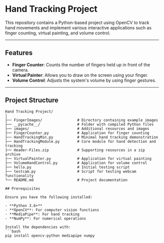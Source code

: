 # Hand Tracking Project

This repository contains a Python-based project using OpenCV to track hand movements and implement various interactive applications such as finger counting, virtual painting, and volume control.

---

## Features
- **Finger Counter**: Counts the number of fingers held up in front of the camera.
- **Virtual Painter**: Allows you to draw on the screen using your finger.
- **Volume Control**: Adjusts the system's volume by using finger gestures.

---

## Project Structure

```plaintext
Hand Tracking Project/
│
├── FingerImages/                # Directory containing example images
├── __pycache__/                 # Folder with compiled Python files
├── images/                      # Additional resources and images
├── FingerCounter.py             # Application for finger counting
├── HandTrackingMin.py           # Minimal hand tracking demonstration
├── HandTrackingModule.py        # Core module for hand detection and tracking
├── Header-Files.zip             # Supporting resources in a zip archive
├── VirtualPainter.py            # Application for virtual painting
├── VolumeHandControl.py         # Application for volume control
├── hello.py                     # Initial testing script
├── testcam.py                   # Script for testing webcam functionality
└── README.md                    # Project documentation

## Prerequisites

Ensure you have the following installed:

- **Python 3.6+**
- **OpenCV**: For computer vision functions
- **MediaPipe**: For hand tracking
- **NumPy**: For numerical operations

Install the dependencies with:
```bash
pip install opencv-python mediapipe numpy
